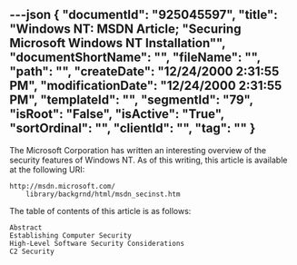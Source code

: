 ---json
{
  "documentId": "925045597",
  "title": "Windows NT: MSDN Article; &quot;Securing Microsoft Windows NT Installation&quot;",
  "documentShortName": "",
  "fileName": "",
  "path": "",
  "createDate": "12/24/2000 2:31:55 PM",
  "modificationDate": "12/24/2000 2:31:55 PM",
  "templateId": "",
  "segmentId": "79",
  "isRoot": "False",
  "isActive": "True",
  "sortOrdinal": "",
  "clientId": "",
  "tag": ""
}
---

The Microsoft Corporation has written an interesting overview of the security features of Windows NT. As of this writing, this article is available at the following URI:

    http://msdn.microsoft.com/
        library/backgrnd/html/msdn_secinst.htm

The table of contents of this article is as follows:

    Abstract
    Establishing Computer Security
    High-Level Software Security Considerations
    C2 Security
